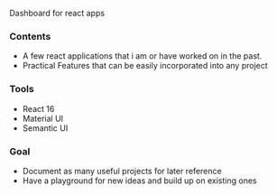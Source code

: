 Dashboard for react apps

### Contents

- A few react applications that i am or have worked on in the past.
- Practical Features that can be easily incorporated into any project

### Tools

- React 16
- Material UI
- Semantic UI

### Goal

- Document as many useful projects for later reference
- Have a playground for new ideas and build up on existing ones
